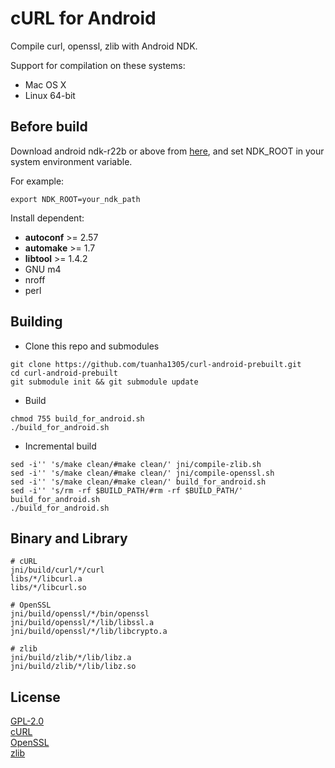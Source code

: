# cURL for Android

Compile curl, openssl, zlib with Android NDK.

Support for compilation on these systems:
+ Mac OS X
+ Linux 64-bit

## Before build

Download android ndk-r22b or above from [here](https://developer.android.com/ndk/downloads/),
and set NDK_ROOT in your system environment variable.

For example:

```
export NDK_ROOT=your_ndk_path
```

Install dependent:

+ **autoconf** >= 2.57
+ **automake** >= 1.7
+ **libtool**  >= 1.4.2
+ GNU m4
+ nroff
+ perl

## Building

* Clone this repo and submodules
```
git clone https://github.com/tuanha1305/curl-android-prebuilt.git
cd curl-android-prebuilt
git submodule init && git submodule update
```

* Build
```
chmod 755 build_for_android.sh
./build_for_android.sh
```

* Incremental build
```
sed -i'' 's/make clean/#make clean/' jni/compile-zlib.sh
sed -i'' 's/make clean/#make clean/' jni/compile-openssl.sh
sed -i'' 's/make clean/#make clean/' build_for_android.sh
sed -i'' 's/rm -rf $BUILD_PATH/#rm -rf $BUILD_PATH/' build_for_android.sh
./build_for_android.sh
```

## Binary and Library

```
# cURL
jni/build/curl/*/curl
libs/*/libcurl.a
libs/*/libcurl.so

# OpenSSL
jni/build/openssl/*/bin/openssl
jni/build/openssl/*/lib/libssl.a
jni/build/openssl/*/lib/libcrypto.a

# zlib
jni/build/zlib/*/lib/libz.a
jni/build/zlib/*/lib/libz.so
```

## License

[GPL-2.0](./LICENSE)  
[cURL](https://github.com/curl/curl/blob/master/COPYING)  
[OpenSSL](https://github.com/openssl/openssl/blob/master/LICENSE)  
[zlib](https://github.com/madler/zlib/blob/master/README)  
